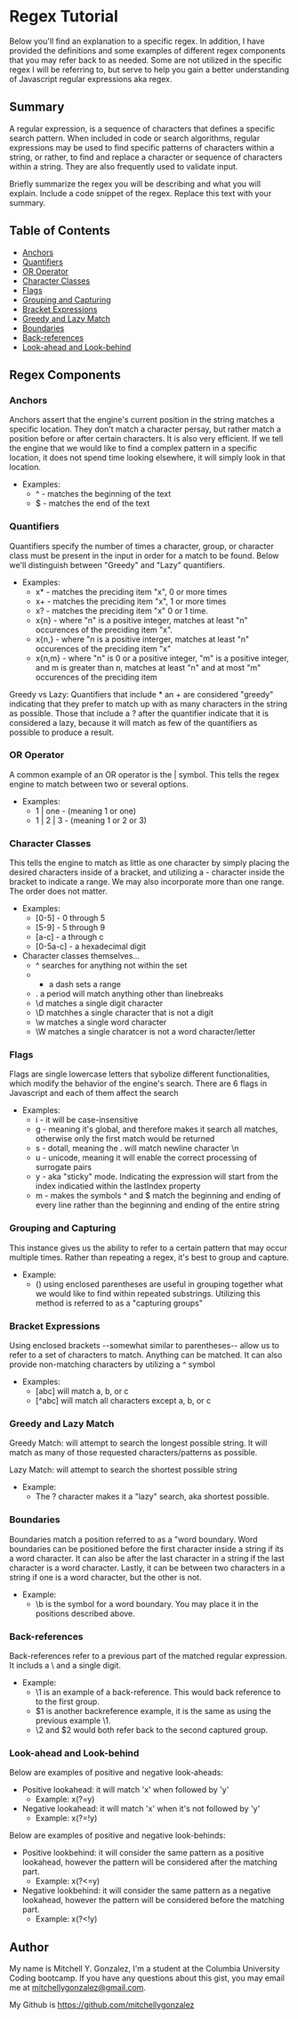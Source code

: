 # Regex Tutorial
Below you'll find an explanation to a specific regex. In addition, I have provided the definitions and some examples of different regex components that you may refer back to as needed. Some are not utilized in the specific regex I will be referring to, but serve to help you gain a better understanding of Javascript regular expressions aka regex.

## Summary
A regular expression, is a sequence of characters that defines a specific search pattern. When included in code or search algorithms, regular expressions may be used to find specific patterns of characters within a string, or rather, to find and replace a character or sequence of characters within a string. They are also frequently used to validate input.



Briefly summarize the regex you will be describing and what you will explain. Include a code snippet of the regex. Replace this text with your summary.

## Table of Contents

- [Anchors](#anchors)
- [Quantifiers](#quantifiers)
- [OR Operator](#or-operator)
- [Character Classes](#character-classes)
- [Flags](#flags)
- [Grouping and Capturing](#grouping-and-capturing)
- [Bracket Expressions](#bracket-expressions)
- [Greedy and Lazy Match](#greedy-and-lazy-match)
- [Boundaries](#boundaries)
- [Back-references](#back-references)
- [Look-ahead and Look-behind](#look-ahead-and-look-behind)


## Regex Components

### Anchors
Anchors assert that the engine's current position in the string matches a specific location. They don't match a character persay, but rather match a position before or after certain characters. It is also very efficient. If we tell the engine that we would like to find a complex pattern in a specific location, it does not spend time looking elsewhere, it will simply look in that location. 
- Examples:
    - ^ - matches the beginning of the text 
    - $ - matches the end of the text


### Quantifiers
Quantifiers specify the number of times a character, group, or character class must be present in the input in order for a match to be found. Below we'll distinguish between "Greedy" and "Lazy" quantifiers. 
- Examples:
    - x* - matches the preciding item "x", 0 or more times
    - x+ - matches the preciding item "x", 1 or more times
    - x? - matches the preciding item "x" 0 or 1 time. 
    - x{n} - where "n" is a positive integer, matches at least "n" occurences of the preciding item "x".
    - x{n,} - where "n is a positive interger, matches at least "n" occurences of the preciding item "x"
    - x{n,m} - where "n" is 0 or a positive integer, "m" is a positive integer, and m is greater than n, matches at least "n" and at most "m" occurences of the preciding item 

Greedy vs Lazy:
Quantifiers that include * an + are considered "greedy" indicating that they prefer to match up with as many characters in the string as possible. Those that include a ? after the quantifier indicate that it is considered a lazy, because it will match as few of the quantifiers as possible to produce a result.


### OR Operator
A common example of an OR operator is the | symbol. This tells the regex engine to match between two or several options. 
- Examples:
    - 1 | one - (meaning 1 or one)
    - 1 | 2 | 3 - (meaning 1 or 2 or 3)


### Character Classes
This tells the engine to match as little as one character by simply placing the desired characters inside of a bracket, and utilizing a - character inside the bracket to indicate a range. We may also incorporate more than one range. The order does not matter. 
- Examples:
    - [0-5] -  0 through 5
    - [5-9] -  5 through 9
    - [a-c] -  a through c
    - [0-5a-c] - a hexadecimal digit
- Character classes themselves...
    - ^ searches for anything not within the set
    - - a dash sets a range
    - . a period will match anything other than linebreaks
    - \d matches a single digit character
    - \D matchhes a single character that is not a digit
    - \w matches a single word character
    - \W matches a single charatcer is not a word character/letter


### Flags
Flags are single lowercase letters that sybolize different functionalities, which modify the behavior of the engine's search. There are 6 flags in Javascript and each of them affect the search
- Examples:
    - i - it will be case-insensitive
    - g - meaning it's global, and therefore makes it search all matches, otherwise only the first match would be returned
    - s - dotall, meaning the . will match newline character \n
    - u - unicode, meaning it will enable the correct processing of surrogate pairs
    - y - aka "sticky" mode. Indicating the expression will start from the index indicatied within the lastIndex property
    - m - makes the symbols ^ and $ match the beginning and ending of every line rather than the beginning and ending of the entire string


### Grouping and Capturing
This instance gives us the ability to refer to a certain pattern that may occur multiple times. Rather than repeating a regex, it's best to group and capture.
- Example:
    - () using enclosed parentheses are useful in grouping together what we would like to find within repeated substrings. Utilizing this method is referred to as a "capturing groups"


### Bracket Expressions
Using enclosed brackets --somewhat similar to parentheses-- allow us to refer to a set of characters to match. Anything can be matched. It can also provide non-matching characters by utilizing a ^ symbol
- Examples:
    - [abc] will match a, b, or c
    - [^abc] will match all characters except a, b, or c


### Greedy and Lazy Match
Greedy Match: will attempt to search the longest possible string. It will match as many of those requested characters/patterns as possible.

Lazy Match: will attempt to search the shortest possible string
- Example: 
    - The ? character makes it a "lazy" search, aka shortest possible. 


### Boundaries
Boundaries match a position referred to as a "word boundary. Word boundaries can be positioned before the first character inside a string if its a word character. It can also be after the last character in a string if the last character is a word character. Lastly, it can be between two characters in a string if one is a word character, but the other is not. 
- Example: 
    - \b is the symbol for a word boundary. You may place it in the positions described above. 


### Back-references
Back-references refer to a previous part of the matched regular expression. It includs a \ and a single digit.
- Example:
    - \1 is an example of a back-reference. This would back reference to to the first group.
    - $1 is another backreference example, it is the same as using the previous example \1.
    - \2 and $2 would both refer back to the second captured group.


### Look-ahead and Look-behind
Below are examples of positive and negative look-aheads:
- Positive lookahead: it will match 'x' when followed by 'y'
    - Example: x(?=y)
- Negative lookahead: it will match 'x' when it's not followed by 'y'
    - Example: x(?=!y)

Below are examples of positive and negative look-behinds:
- Positive lookbehind: it will consider the same pattern as a positive lookahead, however the pattern will be considered after the matching part.
    - Example: x(?<=y)
- Negative lookbehind: it will consider the same pattern as a negative lookahead, however the pattern will be considered before the matching part.
    - Example: x(?<!y)

## Author
My name is Mitchell Y. Gonzalez, I'm a student at the Columbia University Coding bootcamp. If you have any questions about this gist, you may email me at mitchellygonzalez@gmail.com. 

My Github is https://github.com/mitchellygonzalez
